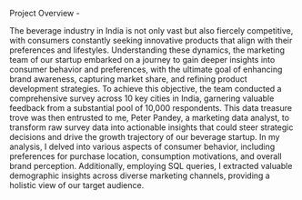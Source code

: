 Project Overview -

The beverage industry in India is not only vast but also fiercely competitive, with consumers constantly seeking innovative products that align with their preferences and 
lifestyles. Understanding these dynamics, the marketing team of our startup embarked on a journey to gain deeper insights into consumer behavior and preferences, 
with the ultimate goal of enhancing brand awareness, capturing market share, and refining product development strategies.
To achieve this objective, the team conducted a comprehensive survey across 10 key cities in India, garnering valuable feedback from a substantial pool of 10,000 respondents. 
This data treasure trove was then entrusted to me, Peter Pandey, a marketing data analyst, to transform raw survey data into actionable insights that could steer strategic 
decisions and drive the growth trajectory of our beverage startup.
In my analysis, I delved into various aspects of consumer behavior, including preferences for purchase location, consumption motivations, and overall brand perception. 
Additionally, employing SQL queries, I extracted valuable demographic insights across diverse marketing channels, providing a holistic view of our target audience.
